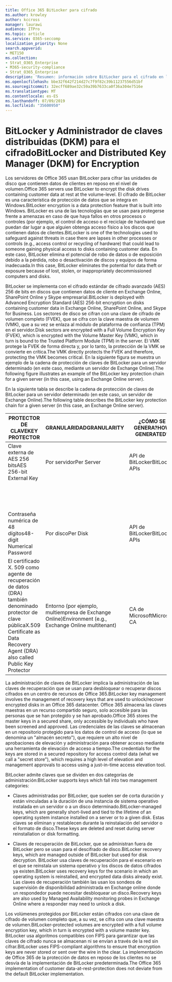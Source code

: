 ```yaml
---
title: Office 365 BitLocker para cifrado
ms.author: krowley
author: kccross
manager: laurawi
audience: ITPro
ms.topic: article
ms.service: O365-seccomp
localization_priority: None
search.appverid:
- MET150
ms.collection:
- Strat_O365_Enterprise
- M365-security-compliance
- Strat_O365_Enterprise
description: 'Resumen: información sobre BitLocker para el cifrado en la nube.'
ms.openlocfilehash: bbe32f642f214d27c7f9f82c39b11237556d51bf
ms.sourcegitcommit: 32ecff689ae32c59a39b7633ca0f36a304e7516e
ms.translationtype: MT
ms.contentlocale: es-ES
ms.lasthandoff: 07/09/2019
ms.locfileid: "35600950"
---
```

# <a name="bitlocker-and-distributed-key-manager-dkm-for-encryption"></a><span data-ttu-id="4e1f1-103">BitLocker y Administrador de claves distribuidas (DKM) para el cifrado</span><span class="sxs-lookup"><span data-stu-id="4e1f1-103">BitLocker and Distributed Key Manager (DKM) for Encryption</span></span>

<span data-ttu-id="4e1f1-104">Los servidores de Office 365 usan BitLocker para cifrar las unidades de disco que contienen datos de clientes en reposo en el nivel de volumen.</span><span class="sxs-lookup"><span data-stu-id="4e1f1-104">Office 365 servers use BitLocker to encrypt the disk drives containing customer data at rest at the volume-level.</span></span> <span data-ttu-id="4e1f1-105">El cifrado de BitLocker es una característica de protección de datos que se integra en Windows.</span><span class="sxs-lookup"><span data-stu-id="4e1f1-105">BitLocker encryption is a data protection feature that is built into Windows.</span></span> <span data-ttu-id="4e1f1-106">BitLocker es una de las tecnologías que se usan para protegerse frente a amenazas en caso de que haya fallos en otros procesos o controles (por ejemplo, el control de acceso o el reciclaje de hardware) que puedan dar lugar a que alguien obtenga acceso físico a los discos que contienen datos de clientes.</span><span class="sxs-lookup"><span data-stu-id="4e1f1-106">BitLocker is one of the technologies used to safeguard against threats in case there are lapses in other processes or controls (e.g., access control or recycling of hardware) that could lead to someone gaining physical access to disks containing customer data.</span></span> <span data-ttu-id="4e1f1-107">En este caso, BitLocker elimina el potencial de robo de datos o de exposición debido a la pérdida, robo o desactivación de discos y equipos de forma inadecuada.</span><span class="sxs-lookup"><span data-stu-id="4e1f1-107">In this case, BitLocker eliminates the potential for data theft or exposure because of lost, stolen, or inappropriately decommissioned computers and disks.</span></span>

<span data-ttu-id="4e1f1-108">BitLocker se implementa con el cifrado estándar de cifrado avanzado (AES) 256 de bits en discos que contienen datos de cliente en Exchange Online, SharePoint Online y Skype empresarial.</span><span class="sxs-lookup"><span data-stu-id="4e1f1-108">BitLocker is deployed with Advanced Encryption Standard (AES) 256-bit encryption on disks containing customer data in Exchange Online, SharePoint Online, and Skype for Business.</span></span> <span data-ttu-id="4e1f1-109">Los sectores de disco se cifran con una clave de cifrado de volumen completo (FVEK), que se cifra con la clave maestra de volumen (VMK), que a su vez se enlaza al módulo de plataforma de confianza (TPM) en el servidor.</span><span class="sxs-lookup"><span data-stu-id="4e1f1-109">Disk sectors are encrypted with a Full Volume Encryption Key (FVEK), which is encrypted with the Volume Master Key (VMK), which in turn is bound to the Trusted Platform Module (TPM) in the server.</span></span> <span data-ttu-id="4e1f1-110">El VMK protege la FVEK de forma directa y, por lo tanto, la protección de la VMK se convierte en crítica.</span><span class="sxs-lookup"><span data-stu-id="4e1f1-110">The VMK directly protects the FVEK and therefore, protecting the VMK becomes critical.</span></span> <span data-ttu-id="4e1f1-111">En la siguiente figura se muestra un ejemplo de la cadena de protección de claves de BitLocker para un servidor determinado (en este caso, mediante un servidor de Exchange Online).</span><span class="sxs-lookup"><span data-stu-id="4e1f1-111">The following figure illustrates an example of the BitLocker key protection chain for a given server (in this case, using an Exchange Online server).</span></span>

<span data-ttu-id="4e1f1-112">En la siguiente tabla se describe la cadena de protección de claves de BitLocker para un servidor determinado (en este caso, un servidor de Exchange Online).</span><span class="sxs-lookup"><span data-stu-id="4e1f1-112">The following table describes the BitLocker key protection chain for a given server (in this case, an Exchange Online server).</span></span>

| <span data-ttu-id="4e1f1-113">PROTECTOR DE CLAVE</span><span class="sxs-lookup"><span data-stu-id="4e1f1-113">KEY PROTECTOR</span></span> | <span data-ttu-id="4e1f1-114">GRANULARIDAD</span><span class="sxs-lookup"><span data-stu-id="4e1f1-114">GRANULARITY</span></span> | <span data-ttu-id="4e1f1-115">¿CÓMO SE GENERA?</span><span class="sxs-lookup"><span data-stu-id="4e1f1-115">HOW GENERATED?</span></span> | <span data-ttu-id="4e1f1-116">¿DÓNDE SE ALMACENA?</span><span class="sxs-lookup"><span data-stu-id="4e1f1-116">WHERE IS IT STORED?</span></span> | <span data-ttu-id="4e1f1-117">PROTEGE</span><span class="sxs-lookup"><span data-stu-id="4e1f1-117">PROTECTION</span></span> |
|--------------------------------------------------------------------------------|-------------------------------------------------|----------------|-------------------------|--------------------------------------------------------------------------------------------------|
| <span data-ttu-id="4e1f1-118">Clave externa de AES 256 bits</span><span class="sxs-lookup"><span data-stu-id="4e1f1-118">AES 256-bit External Key</span></span> | <span data-ttu-id="4e1f1-119">Por servidor</span><span class="sxs-lookup"><span data-stu-id="4e1f1-119">Per Server</span></span> | <span data-ttu-id="4e1f1-120">API de BitLocker</span><span class="sxs-lookup"><span data-stu-id="4e1f1-120">BitLocker APIs</span></span> | <span data-ttu-id="4e1f1-121">TPM o secreto seguro</span><span class="sxs-lookup"><span data-stu-id="4e1f1-121">TPM or Secret Safe</span></span> | <span data-ttu-id="4e1f1-122">Liquidación/control de acceso</span><span class="sxs-lookup"><span data-stu-id="4e1f1-122">Lockbox / Access Control</span></span> |
|  |  |  | <span data-ttu-id="4e1f1-123">Registro del servidor de buzones</span><span class="sxs-lookup"><span data-stu-id="4e1f1-123">Mailbox Server Registry</span></span> | <span data-ttu-id="4e1f1-124">TPM cifrado</span><span class="sxs-lookup"><span data-stu-id="4e1f1-124">TPM encrypted</span></span> |
| <span data-ttu-id="4e1f1-125">Contraseña numérica de 48 dígitos</span><span class="sxs-lookup"><span data-stu-id="4e1f1-125">48-digit Numerical Password</span></span> | <span data-ttu-id="4e1f1-126">Por disco</span><span class="sxs-lookup"><span data-stu-id="4e1f1-126">Per Disk</span></span> | <span data-ttu-id="4e1f1-127">API de BitLocker</span><span class="sxs-lookup"><span data-stu-id="4e1f1-127">BitLocker APIs</span></span> | <span data-ttu-id="4e1f1-128">Active Directory</span><span class="sxs-lookup"><span data-stu-id="4e1f1-128">Active Directory</span></span> | <span data-ttu-id="4e1f1-129">Liquidación/control de acceso</span><span class="sxs-lookup"><span data-stu-id="4e1f1-129">Lockbox / Access Control</span></span> |
| <span data-ttu-id="4e1f1-130">El certificado X. 509 como agente de recuperación de datos (DRA) también denominado protector de clave pública</span><span class="sxs-lookup"><span data-stu-id="4e1f1-130">X.509 Certificate as Data Recovery Agent (DRA) also called Public Key Protector</span></span> | <span data-ttu-id="4e1f1-131">Entorno (por ejemplo, multiempresa de Exchange Online)</span><span class="sxs-lookup"><span data-stu-id="4e1f1-131">Environment (e.g., Exchange Online multitenant)</span></span> | <span data-ttu-id="4e1f1-132">CA de Microsoft</span><span class="sxs-lookup"><span data-stu-id="4e1f1-132">Microsoft CA</span></span> | <span data-ttu-id="4e1f1-133">Sistema de compilación</span><span class="sxs-lookup"><span data-stu-id="4e1f1-133">Build System</span></span> | <span data-ttu-id="4e1f1-134">Ningún usuario tiene la contraseña completa a la clave privada.</span><span class="sxs-lookup"><span data-stu-id="4e1f1-134">No one user has the full password to the private key.</span></span> <span data-ttu-id="4e1f1-135">La contraseña está en protección física.</span><span class="sxs-lookup"><span data-stu-id="4e1f1-135">The password is under physical protection.</span></span> |


<span data-ttu-id="4e1f1-136">La administración de claves de BitLocker implica la administración de las claves de recuperación que se usan para desbloquear o recuperar discos cifrados en un centro de recursos de Office 365.</span><span class="sxs-lookup"><span data-stu-id="4e1f1-136">BitLocker key management involves the management of recovery keys that are used to unlock/recover encrypted disks in an Office 365 datacenter.</span></span> <span data-ttu-id="4e1f1-137">Office 365 almacena las claves maestras en un recurso compartido seguro, solo accesible para las personas que se han protegido y se han aprobado.</span><span class="sxs-lookup"><span data-stu-id="4e1f1-137">Office 365 stores the master keys in a secured share, only accessible by individuals who have been screened and approved.</span></span> <span data-ttu-id="4e1f1-138">Las credenciales de las claves se almacenan en un repositorio protegido para los datos de control de acceso (lo que se denomina un "almacén secreto"), que requiere un alto nivel de aprobaciones de elevación y administración para obtener acceso mediante una herramienta de elevación de acceso a tiempo.</span><span class="sxs-lookup"><span data-stu-id="4e1f1-138">The credentials for the keys are stored in a secured repository for access control data (what we call a "secret store"), which requires a high level of elevation and management approvals to access using a just-in-time access elevation tool.</span></span>

<span data-ttu-id="4e1f1-139">BitLocker admite claves que se dividen en dos categorías de administración:</span><span class="sxs-lookup"><span data-stu-id="4e1f1-139">BitLocker supports keys which fall into two management categories:</span></span>

- <span data-ttu-id="4e1f1-140">Claves administradas por BitLocker, que suelen ser de corta duración y están vinculadas a la duración de una instancia de sistema operativo instalada en un servidor o a un disco determinado.</span><span class="sxs-lookup"><span data-stu-id="4e1f1-140">BitLocker-managed keys, which are generally short-lived and tied to the lifetime of an operating system instance installed on a server or to a given disk.</span></span> <span data-ttu-id="4e1f1-141">Estas claves se eliminan y restablecen durante la reinstalación del servidor o el formato de disco.</span><span class="sxs-lookup"><span data-stu-id="4e1f1-141">These keys are deleted and reset during server reinstallation or disk formatting.</span></span>

- <span data-ttu-id="4e1f1-142">Claves de recuperación de BitLocker, que se administran fuera de BitLocker pero se usan para el descifrado de disco.</span><span class="sxs-lookup"><span data-stu-id="4e1f1-142">BitLocker recovery keys, which are managed outside of BitLocker but used for disk decryption.</span></span> <span data-ttu-id="4e1f1-143">BitLocker usa claves de recuperación para el escenario en el que se reinstala un sistema operativo y los discos de datos cifrados ya existen.</span><span class="sxs-lookup"><span data-stu-id="4e1f1-143">BitLocker uses recovery keys for the scenario in which an operating system is reinstalled, and encrypted data disks already exist.</span></span> <span data-ttu-id="4e1f1-144">Las claves de recuperación también las usan los sondeos de supervisión de disponibilidad administrada en Exchange online donde un respondedor puede necesitar desbloquear un disco.</span><span class="sxs-lookup"><span data-stu-id="4e1f1-144">Recovery keys are also used by Managed Availability monitoring probes in Exchange Online where a responder may need to unlock a disk.</span></span>

<span data-ttu-id="4e1f1-145">Los volúmenes protegidos por BitLocker están cifrados con una clave de cifrado de volumen completo que, a su vez, se cifra con una clave maestra de volumen.</span><span class="sxs-lookup"><span data-stu-id="4e1f1-145">BitLocker-protected volumes are encrypted with a full volume encryption key, which in turn is encrypted with a volume master key.</span></span> <span data-ttu-id="4e1f1-146">BitLocker usa algoritmos compatibles con FIPS para garantizar que las claves de cifrado nunca se almacenan ni se envían a través de la red sin cifrar.</span><span class="sxs-lookup"><span data-stu-id="4e1f1-146">BitLocker uses FIPS-compliant algorithms to ensure that encryption keys are never stored or sent over the wire in the clear.</span></span> <span data-ttu-id="4e1f1-147">La implementación de Office 365 de la protección de datos en reposo de los clientes no se desvía de la implementación de BitLocker predeterminada.</span><span class="sxs-lookup"><span data-stu-id="4e1f1-147">The Office 365 implementation of customer data-at-rest-protection does not deviate from the default BitLocker implementation.</span></span>